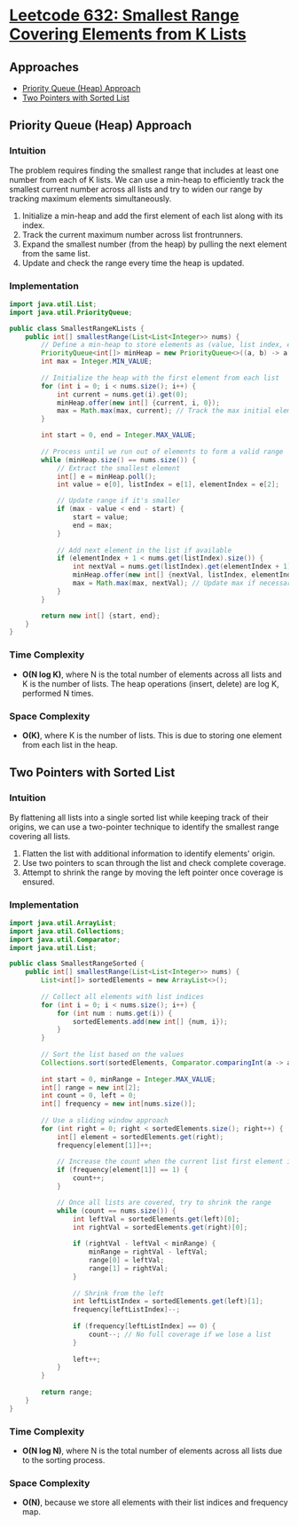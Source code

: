 # [Leetcode 632: Smallest Range Covering Elements from K Lists](https://leetcode.com/problems/smallest-range-covering-elements-from-k-lists/)

## Approaches

- [Priority Queue (Heap) Approach](#priority-queue-heap-approach)
- [Two Pointers with Sorted List](#two-pointers-with-sorted-list)

## Priority Queue (Heap) Approach

### Intuition

The problem requires finding the smallest range that includes at least one number from each of K lists. We can use a min-heap to efficiently track the smallest current number across all lists and try to widen our range by tracking maximum elements simultaneously.

1. Initialize a min-heap and add the first element of each list along with its index.
2. Track the current maximum number across list frontrunners.
3. Expand the smallest number (from the heap) by pulling the next element from the same list.
4. Update and check the range every time the heap is updated.

### Implementation

```java
import java.util.List;
import java.util.PriorityQueue;

public class SmallestRangeKLists {
    public int[] smallestRange(List<List<Integer>> nums) {
        // Define a min-heap to store elements as (value, list index, element index)
        PriorityQueue<int[]> minHeap = new PriorityQueue<>((a, b) -> a[0] - b[0]);
        int max = Integer.MIN_VALUE;
        
        // Initialize the heap with the first element from each list
        for (int i = 0; i < nums.size(); i++) {
            int current = nums.get(i).get(0);
            minHeap.offer(new int[] {current, i, 0});
            max = Math.max(max, current); // Track the max initial element
        }

        int start = 0, end = Integer.MAX_VALUE;
        
        // Process until we run out of elements to form a valid range
        while (minHeap.size() == nums.size()) {
            // Extract the smallest element
            int[] e = minHeap.poll();
            int value = e[0], listIndex = e[1], elementIndex = e[2];

            // Update range if it's smaller
            if (max - value < end - start) {
                start = value;
                end = max;
            }
            
            // Add next element in the list if available
            if (elementIndex + 1 < nums.get(listIndex).size()) {
                int nextVal = nums.get(listIndex).get(elementIndex + 1);
                minHeap.offer(new int[] {nextVal, listIndex, elementIndex + 1});
                max = Math.max(max, nextVal); // Update max if necessary
            }
        }

        return new int[] {start, end};
    }
}
```

### Time Complexity

- **O(N log K)**, where N is the total number of elements across all lists and K is the number of lists. The heap operations (insert, delete) are log K, performed N times.

### Space Complexity

- **O(K)**, where K is the number of lists. This is due to storing one element from each list in the heap.

## Two Pointers with Sorted List

### Intuition

By flattening all lists into a single sorted list while keeping track of their origins, we can use a two-pointer technique to identify the smallest range covering all lists. 

1. Flatten the list with additional information to identify elements' origin.
2. Use two pointers to scan through the list and check complete coverage.
3. Attempt to shrink the range by moving the left pointer once coverage is ensured.

### Implementation

```java
import java.util.ArrayList;
import java.util.Collections;
import java.util.Comparator;
import java.util.List;

public class SmallestRangeSorted {
    public int[] smallestRange(List<List<Integer>> nums) {
        List<int[]> sortedElements = new ArrayList<>();
        
        // Collect all elements with list indices
        for (int i = 0; i < nums.size(); i++) {
            for (int num : nums.get(i)) {
                sortedElements.add(new int[] {num, i});
            }
        }
        
        // Sort the list based on the values
        Collections.sort(sortedElements, Comparator.comparingInt(a -> a[0]));
        
        int start = 0, minRange = Integer.MAX_VALUE;
        int[] range = new int[2];
        int count = 0, left = 0;
        int[] frequency = new int[nums.size()];
        
        // Use a sliding window approach
        for (int right = 0; right < sortedElements.size(); right++) {
            int[] element = sortedElements.get(right);
            frequency[element[1]]++;
            
            // Increase the count when the current list first element is included
            if (frequency[element[1]] == 1) {
                count++;
            }

            // Once all lists are covered, try to shrink the range
            while (count == nums.size()) {
                int leftVal = sortedElements.get(left)[0];
                int rightVal = sortedElements.get(right)[0];
                
                if (rightVal - leftVal < minRange) {
                    minRange = rightVal - leftVal;
                    range[0] = leftVal;
                    range[1] = rightVal;
                }
                
                // Shrink from the left
                int leftListIndex = sortedElements.get(left)[1];
                frequency[leftListIndex]--;
                
                if (frequency[leftListIndex] == 0) {
                    count--; // No full coverage if we lose a list
                }
                
                left++;
            }
        }
        
        return range;
    }
}
```

### Time Complexity

- **O(N log N)**, where N is the total number of elements across all lists due to the sorting process.

### Space Complexity

- **O(N)**, because we store all elements with their list indices and frequency map.


